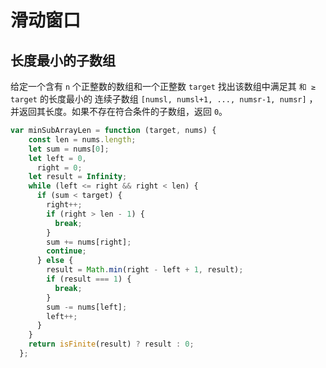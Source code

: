 # 滑动窗口
##  长度最小的子数组
给定一个含有 `n` 个正整数的数组和一个正整数 `target`
找出该数组中满足其 `和 ≥ target` 的长度最小的 连续子数组 `[numsl, numsl+1, ..., numsr-1, numsr]` ，并返回其长度。如果不存在符合条件的子数组，返回 `0`。
```JavaScript
var minSubArrayLen = function (target, nums) {
    const len = nums.length;
    let sum = nums[0];
    let left = 0,
      right = 0;
    let result = Infinity;
    while (left <= right && right < len) {
      if (sum < target) {
        right++;
        if (right > len - 1) {
          break;
        }
        sum += nums[right];
        continue;
      } else {
        result = Math.min(right - left + 1, result);
        if (result === 1) {
          break;
        }
        sum -= nums[left];
        left++;
      }
    }
    return isFinite(result) ? result : 0;
  };
```